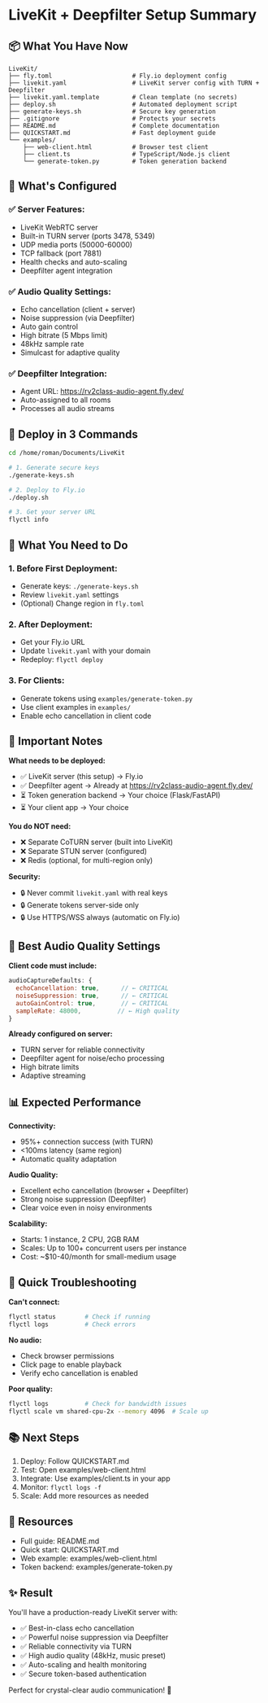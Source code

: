 # LiveKit + Deepfilter Setup Summary

## 📦 What You Have Now

```
LiveKit/
├── fly.toml                      # Fly.io deployment config
├── livekit.yaml                  # LiveKit server config with TURN + Deepfilter
├── livekit.yaml.template         # Clean template (no secrets)
├── deploy.sh                     # Automated deployment script
├── generate-keys.sh              # Secure key generation
├── .gitignore                    # Protects your secrets
├── README.md                     # Complete documentation
├── QUICKSTART.md                 # Fast deployment guide
└── examples/
    ├── web-client.html           # Browser test client
    ├── client.ts                 # TypeScript/Node.js client
    └── generate-token.py         # Token generation backend
```

## 🎯 What's Configured

### ✅ Server Features:
- LiveKit WebRTC server
- Built-in TURN server (ports 3478, 5349)
- UDP media ports (50000-60000)
- TCP fallback (port 7881)
- Health checks and auto-scaling
- Deepfilter agent integration

### ✅ Audio Quality Settings:
- Echo cancellation (client + server)
- Noise suppression (via Deepfilter)
- Auto gain control
- High bitrate (5 Mbps limit)
- 48kHz sample rate
- Simulcast for adaptive quality

### ✅ Deepfilter Integration:
- Agent URL: https://rv2class-audio-agent.fly.dev/
- Auto-assigned to all rooms
- Processes all audio streams

## 🚀 Deploy in 3 Commands

```bash
cd /home/roman/Documents/LiveKit

# 1. Generate secure keys
./generate-keys.sh

# 2. Deploy to Fly.io
./deploy.sh

# 3. Get your server URL
flyctl info
```

## 🔑 What You Need to Do

### 1. Before First Deployment:
- Generate keys: `./generate-keys.sh`
- Review `livekit.yaml` settings
- (Optional) Change region in `fly.toml`

### 2. After Deployment:
- Get your Fly.io URL
- Update `livekit.yaml` with your domain
- Redeploy: `flyctl deploy`

### 3. For Clients:
- Generate tokens using `examples/generate-token.py`
- Use client examples in `examples/`
- Enable echo cancellation in client code

## 📝 Important Notes

**What needs to be deployed:**
- ✅ LiveKit server (this setup) → Fly.io
- ✅ Deepfilter agent → Already at https://rv2class-audio-agent.fly.dev/
- ⏳ Token generation backend → Your choice (Flask/FastAPI)
- ⏳ Your client app → Your choice

**You do NOT need:**
- ❌ Separate CoTURN server (built into LiveKit)
- ❌ Separate STUN server (configured)
- ❌ Redis (optional, for multi-region only)

**Security:**
- 🔒 Never commit `livekit.yaml` with real keys
- 🔒 Generate tokens server-side only
- 🔒 Use HTTPS/WSS always (automatic on Fly.io)

## 🎤 Best Audio Quality Settings

**Client code must include:**
```javascript
audioCaptureDefaults: {
  echoCancellation: true,      // ← CRITICAL
  noiseSuppression: true,      // ← CRITICAL
  autoGainControl: true,       // ← CRITICAL
  sampleRate: 48000,          // ← High quality
}
```

**Already configured on server:**
- TURN server for reliable connectivity
- Deepfilter agent for noise/echo processing
- High bitrate limits
- Adaptive streaming

## 📊 Expected Performance

**Connectivity:**
- 95%+ connection success (with TURN)
- <100ms latency (same region)
- Automatic quality adaptation

**Audio Quality:**
- Excellent echo cancellation (browser + Deepfilter)
- Strong noise suppression (Deepfilter)
- Clear voice even in noisy environments

**Scalability:**
- Starts: 1 instance, 2 CPU, 2GB RAM
- Scales: Up to 100+ concurrent users per instance
- Cost: ~$10-40/month for small-medium usage

## 🐛 Quick Troubleshooting

**Can't connect:**
```bash
flyctl status        # Check if running
flyctl logs          # Check errors
```

**No audio:**
- Check browser permissions
- Click page to enable playback
- Verify echo cancellation is enabled

**Poor quality:**
```bash
flyctl logs          # Check for bandwidth issues
flyctl scale vm shared-cpu-2x --memory 4096  # Scale up
```

## 📚 Next Steps

1. Deploy: Follow QUICKSTART.md
2. Test: Open examples/web-client.html
3. Integrate: Use examples/client.ts in your app
4. Monitor: `flyctl logs -f`
5. Scale: Add more resources as needed

## 🔗 Resources

- Full guide: README.md
- Quick start: QUICKSTART.md
- Web example: examples/web-client.html
- Token backend: examples/generate-token.py

## ✨ Result

You'll have a production-ready LiveKit server with:
- ✅ Best-in-class echo cancellation
- ✅ Powerful noise suppression via Deepfilter
- ✅ Reliable connectivity via TURN
- ✅ High audio quality (48kHz, music preset)
- ✅ Auto-scaling and health monitoring
- ✅ Secure token-based authentication

Perfect for crystal-clear audio communication! 🎉
